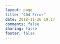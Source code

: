 ```yaml
---
layout: page
title: "404 Error"
date: 2018-11-26 19:17
comments: false
sharing: false
footer: false
---
```

<script type="text/javascript" src="http://www.qq.com/404/search_children,js" charset="utf-8></script>